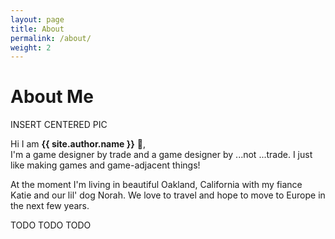 ```yaml
---
layout: page
title: About
permalink: /about/
weight: 2
---
```


# **About Me**

INSERT CENTERED PIC

Hi I am **{{ site.author.name }}** :wave:,<br>
I'm a game designer by trade and a game designer by ...not ...trade. I just like making games and game-adjacent things!

At the moment I'm living in beautiful Oakland, California with my fiance Katie and our lil' dog Norah. We love to travel and hope to move to Europe in the next few years.

TODO TODO TODO